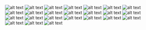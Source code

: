 ![alt text](https://github.com/vaishdesh2001/MyGraphicDesigns/blob/main/linkedin%20banner.png)
![alt text](https://github.com/vaishdesh2001/MyGraphicDesigns/blob/main/My%20Post%20(4).png)
![alt text](https://github.com/vaishdesh2001/MyGraphicDesigns/blob/main/dare%20bingo%20insta%20(1).png)
![alt text](https://github.com/vaishdesh2001/MyGraphicDesigns/blob/main/HoISA%20newsletter.png)
![alt text](https://github.com/vaishdesh2001/MyGraphicDesigns/blob/main/My%20Post.png)
![alt text](https://github.com/vaishdesh2001/MyGraphicDesigns/blob/main/contact_page_nirus.png)
![alt text](https://github.com/vaishdesh2001/MyGraphicDesigns/blob/main/Thanksgiving%20(1).png)
![alt text](https://github.com/vaishdesh2001/MyGraphicDesigns/blob/main/we%20are%20thankful%20(1).png)
![alt text](https://github.com/vaishdesh2001/MyGraphicDesigns/blob/main/fff.png)
![alt text](https://github.com/vaishdesh2001/MyGraphicDesigns/blob/main/conclusion.png)
![alt text](https://github.com/vaishdesh2001/MyGraphicDesigns/blob/main/fff_sarla.jpg)
![alt text](https://github.com/vaishdesh2001/MyGraphicDesigns/blob/main/fyb%20group%20me%20and%20inter%20(2).png)
![alt text](https://github.com/vaishdesh2001/MyGraphicDesigns/blob/main/golden%20temple.png)
![alt text](https://github.com/vaishdesh2001/MyGraphicDesigns/blob/main/independence%20day.png)
![alt text](https://github.com/vaishdesh2001/MyGraphicDesigns/blob/main/kickoff_new.png)
![alt text](https://github.com/vaishdesh2001/MyGraphicDesigns/blob/main/merch_ad%20(1).png)
![alt text](https://github.com/vaishdesh2001/MyGraphicDesigns/blob/main/order_merch%20Copy.png)
![alt text](https://github.com/vaishdesh2001/MyGraphicDesigns/blob/main/raffle.png)
![alt text](https://github.com/vaishdesh2001/MyGraphicDesigns/blob/main/studentorgStory.png)
![alt text](https://github.com/vaishdesh2001/MyGraphicDesigns/blob/main/suggestions%20graphic.png)
![alt text](https://github.com/vaishdesh2001/MyGraphicDesigns/blob/main/vote2%20(1).png)
![alt text](https://github.com/vaishdesh2001/MyGraphicDesigns/blob/main/voting%20(1).png)
![alt text](https://github.com/vaishdesh2001/MyGraphicDesigns/blob/main/what's%20new%20in%20isa%20(1).png)
![alt text](https://github.com/vaishdesh2001/MyGraphicDesigns/blob/main/wpc%20webinar.png)
